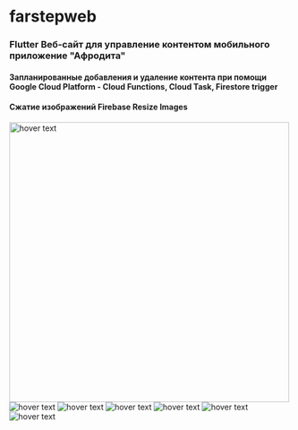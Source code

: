 # farstepweb

<h3>Flutter Веб-сайт для управление контентом мобильного приложение "Афродита"</h3>
<h4>Запланированные добавления и удаление контента при помощи Google Cloud Platform - Cloud Functions, Cloud Task, Firestore trigger</h4>
<h4>Сжатие изображений Firebase Resize Images</h4>
<img src="https://firebasestorage.googleapis.com/v0/b/farstep-art.appspot.com/o/images%2Fresized%2Fresized%2F%D0%A1%D0%BD%D0%B8%D0%BC%D0%BE%D0%BA%20%D1%8D%D0%BA%D1%80%D0%B0%D0%BD%D0%B0%202021-05-05%20%D0%B2%2015.41.34.png?alt=media&token=ad6c7c65-841e-492a-9eab-80eebcb8c48c" width="500" title="hover text">
<img src="https://firebasestorage.googleapis.com/v0/b/farstep-art.appspot.com/o/images%2Fresized%2Fresized%2F%D0%A1%D0%BD%D0%B8%D0%BC%D0%BE%D0%BA%20%D1%8D%D0%BA%D1%80%D0%B0%D0%BD%D0%B0%202021-05-05%20%D0%B2%2015.41.40.png?alt=media&token=c626089f-306b-4a9b-8f89-62d7920f2fc8" title="hover text">
<img src="https://firebasestorage.googleapis.com/v0/b/farstep-art.appspot.com/o/images%2Fresized%2Fresized%2F%D0%A1%D0%BD%D0%B8%D0%BC%D0%BE%D0%BA%20%D1%8D%D0%BA%D1%80%D0%B0%D0%BD%D0%B0%202021-05-05%20%D0%B2%2015.43.32.png?alt=media&token=e1aa6a5f-925a-457e-ada1-24ee692725a9" title="hover text">
<img src="https://firebasestorage.googleapis.com/v0/b/farstep-art.appspot.com/o/images%2Fresized%2Fresized%2F%D0%A1%D0%BD%D0%B8%D0%BC%D0%BE%D0%BA%20%D1%8D%D0%BA%D1%80%D0%B0%D0%BD%D0%B0%202021-05-05%20%D0%B2%2015.43.39.png?alt=media&token=ef402355-0dbf-476e-9ef7-307cfbc04742" title="hover text">
<img src="https://firebasestorage.googleapis.com/v0/b/farstep-art.appspot.com/o/images%2Fresized%2Fresized%2F%D0%A1%D0%BD%D0%B8%D0%BC%D0%BE%D0%BA%20%D1%8D%D0%BA%D1%80%D0%B0%D0%BD%D0%B0%202021-05-05%20%D0%B2%2015.43.50.png?alt=media&token=15830363-cceb-4acc-a2d2-cb9715f03a9d" title="hover text">
<img src="https://firebasestorage.googleapis.com/v0/b/farstep-art.appspot.com/o/images%2Fresized%2Fresized%2F%D0%A1%D0%BD%D0%B8%D0%BC%D0%BE%D0%BA%20%D1%8D%D0%BA%D1%80%D0%B0%D0%BD%D0%B0%202021-05-05%20%D0%B2%2015.44.00.png?alt=media&token=9c40e5e9-908d-4dd8-a492-0758d6b1cf26" title="hover text">
<img src="https://firebasestorage.googleapis.com/v0/b/farstep-art.appspot.com/o/images%2Fresized%2Fresized%2F%D0%A1%D0%BD%D0%B8%D0%BC%D0%BE%D0%BA%20%D1%8D%D0%BA%D1%80%D0%B0%D0%BD%D0%B0%202021-05-05%20%D0%B2%2015.44.24.png?alt=media&token=eb9014ee-838c-49a3-bb4d-af2ca9649e3e" title="hover text">
<h4></h4>
<h4></h4>
<h4></h4>
<h4></h4>
